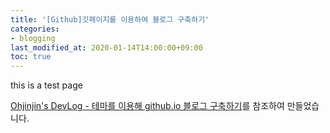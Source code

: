 ```yaml
---
title: '[Github]깃페이지를 이용하여 블로그 구축하기'
categories:
- blogging
last_modified_at: 2020-01-14T14:00:00+09:00
toc: true
---
```


this is a test page


[Ohjinjin's DevLog - 테마를 이용해 github.io 블로그 구축하기](https://ohjinjin.github.io/blogging/blog/#%EC%9B%90%EA%B2%A9-%EB%A0%88%ED%8F%AC%EC%A7%80%ED%86%A0%EB%A6%AC-%EC%83%9D%EC%84%B1)를 참조하여 만들었습니다.
